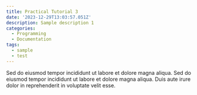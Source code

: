 ```yaml
---
title: Practical Tutorial 3
date: '2023-12-29T13:03:57.051Z'
description: Sample description 1
categories:
  - Programming
  - Documentation
tags:
  - sample
  - test
---
```


Sed do eiusmod tempor incididunt ut labore et dolore magna aliqua.
Sed do eiusmod tempor incididunt ut labore et dolore magna aliqua.
Duis aute irure dolor in reprehenderit in voluptate velit esse.